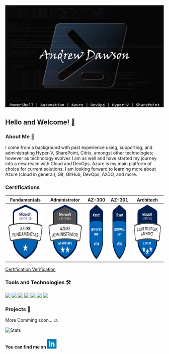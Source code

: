 ## [![Andrew's Header](https://github.com/dawsonar802/dawsonar802/blob/master/Images/header.png)](https://www.linkedin.com/in/andrew-dawson-6b0b1b10/)

## Hello and Welcome! 👋

### About Me 🧑
I come from a background with past experience using, supporting, and administrating Hyper-V, SharePoint, Citrix, amongst other technologies; however as technology evolves I am as well and have started my journey into a new realm with Cloud and DevOps.  Azure is my main platform of choice for current solutions.  I am looking forward to learning more about Azure (cloud in general), Git, GitHub, DevOps, AzDO, and more.   

### Certifications
| Fundamentals | Administrator | AZ-300 | AZ-301 | Architech |
|---|---|---|---|---|
|<img src="https://github.com/dawsonar802/dawsonar802/blob/master/Images/azure-fundamentals-600x600.png" width="175" height="175">|<img src="https://github.com/dawsonar802/dawsonar802/blob/master/Images/azure-administrator-associate.png" width="175" height="175">| <img src="https://github.com/dawsonar802/dawsonar802/blob/master/Images/exam-az300-600x600.png" width="175" height="175">| <img src="https://github.com/dawsonar802/dawsonar802/blob/master/Images/exam-az301-600x600.png" width="175" height="175">| <img src="https://github.com/dawsonar802/dawsonar802/blob/master/Images/azure-solutions-architect-expert-600x600.png" width="175" height="175">| <img src="https://github.com/dawsonar802/dawsonar802/blob/master/Images/exam-az400-600x600.png" width="175" height="175">| <img src="https://github.com/dawsonar802/dawsonar802/blob/master/Images/azure-DevOps-Engineer-600x600.png" width="175" height="175">|

[Certification Verification](https://www.youracclaim.com/users/andrew-dawson.3293c284/badges)


### Tools and Technologies 🛠

![](https://img.shields.io/badge/Code-PowerShell-blue?logo=PowerShell) ![](https://img.shields.io/badge/Editor-VSCode-blue?logo=visual-studio-code) ![](https://img.shields.io/badge/Collaboration-SharePoint-blue?logo=Microsoft-SharePoint) ![](https://img.shields.io/badge/OS-Windows-blue?logo=Windows&logoColor=blue)
![](https://img.shields.io/badge/VDI-Citrix-blue?logo=Citrix) ![](https://img.shields.io/badge/Cloud-Azure-blue?logo=Microsoft-Azure) ![](https://img.shields.io/badge/DevOps-AzDO-blue?logo=Azure-DevOps)

### Projects 📃
More Comming soon... 🔜


![Stats](https://github-readme-stats.vercel.app/api?username=dawsonar802&show_icons=true&theme=algolia)

#### You can find me on <a href="https://www.linkedin.com/in/andrew-dawson-6b0b1b10/"><img height="30" src="https://github.com/dawsonar802/dawsonar802/blob/master/Images/linkedin.png?raw=true"></a>
